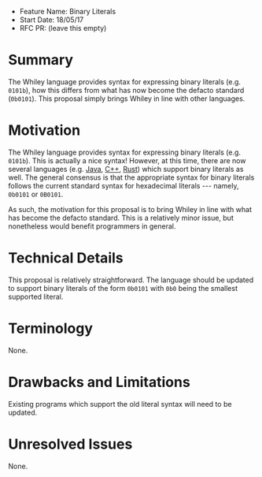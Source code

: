 - Feature Name: Binary Literals
- Start Date: 18/05/17
- RFC PR: (leave this empty)

# Summary

The Whiley language provides syntax for expressing binary literals
(e.g. `0101b`), how this differs from what has now become the defacto
standard (`0b0101`).  This proposal simply brings Whiley in line with
other languages.

# Motivation

The Whiley language provides syntax for expressing binary literals
(e.g. `0101b`).  This is actually a nice syntax!  However, at this
time, there are now several languages
(e.g. [Java](https://docs.oracle.com/javase/8/docs/technotes/guides/language/binary-literals.html),
[C++](http://www.informit.com/articles/article.aspx?p=2209021),
[Rust](http://rustbyexample.com/primitives/literals.html)) which
support binary literals as well.  The general consensus is that the
appropriate syntax for binary literals follows the current standard
syntax for hexadecimal literals --- namely, `0b0101` or `0B0101`.

As such, the motivation for this proposal is to bring Whiley in line
with what has become the defacto standard.  This is a relatively minor
issue, but nonetheless would benefit programmers in general.

# Technical Details

This proposal is relatively straightforward.  The language should be
updated to support binary literals of the form `0b0101` with `0b0`
being the smallest supported literal.

# Terminology

None.

# Drawbacks and Limitations

Existing programs which support the old literal syntax will need to be
updated.

# Unresolved Issues

None.
